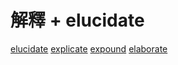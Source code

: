 # 解釋 + elucidate

[elucidate](/Root%20Prefix%20and%20Suffix/E/elucidate.md)
[explicate](/Vocabulary/E/explicate.md)
[expound](/Vocabulary/E/expound.md)
[elaborate](/Vocabulary/E/elaborate.md)
